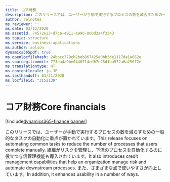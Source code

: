 ```yaml
---
title: コア財務
description: このリリースでは、ユーザーが手動で実行するプロセスの数を減らすための一般的なタスクの自動化に重点が置かれています。 組織がリスクを管理し、下流のプロセスを自動化するのに役立つ与信管理機能も導入されています。 使いやすさも向上します。
author: relnotes
ms.reviewer: ''
ms.date: 03/12/2020
ms.assetid: 74572623-d7ca-e911-a996-000d3a4f3343
ms.topic: structure
ms.service: business-applications
ms.author: aolson
dynamics365pdf: true
ms.openlocfilehash: 24bbcc779cb2beb867425e0bb3de1117da1a652e
ms.sourcegitcommit: 773ea4a9be0440714ed67e25d1ba572a6a25072e
ms.translationtype: HT
ms.contentlocale: ja-JP
ms.lasthandoff: 03/21/2020
ms.locfileid: "3152139"
---
```

# <a name="core-financials"></a><span data-ttu-id="e355f-105">コア財務</span><span class="sxs-lookup"><span data-stu-id="e355f-105">Core financials</span></span>

[!include[dynamics365-finance banner](../includes/dynamics365-finance.md)]

<!--structure start-->
<span data-ttu-id="e355f-106">このリリースでは、ユーザーが手動で実行するプロセスの数を減らすための一般的なタスクの自動化に重点が置かれています。</span><span class="sxs-lookup"><span data-stu-id="e355f-106">This release focuses on automating common tasks to reduce the number of processes that users complete manually.</span></span> <span data-ttu-id="e355f-107">組織がリスクを管理し、下流のプロセスを自動化するのに役立つ与信管理機能も導入されています。</span><span class="sxs-lookup"><span data-stu-id="e355f-107">It also introduces credit management capabilities that help an organization manage risk and automate downstream processes.</span></span> <span data-ttu-id="e355f-108">また、さまざまな点で使いやすさが向上しています。</span><span class="sxs-lookup"><span data-stu-id="e355f-108">In addition, it enhances usability in a number of ways.</span></span>
<!--structure end-->



